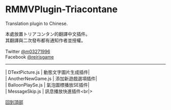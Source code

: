# RMMVPlugin-Triacontane
Translation plugin to Chinese.

本處放置トリアコンタン的翻譯中文插件。<br>
其翻譯與二次發布都有通知作者並授權。<br>
<br>
Twitter [@m03271996](https://twitter.com/m03271996)<br>
Facebook [@reirisgame](https://www.facebook.com/reirisgame/)<br>
* * *
| DTextPicture.js | 動態文字圖片生成插件|<br>
| AnotherNewGame.js | 添加新遊戲選項插件|<br>
| BalloonPlaySe.js | 氣泡圖標播放SE插件|<br>
| MessageSkip.js | 訊息播放快進插件<br|>


[回到頂部](#readme)
